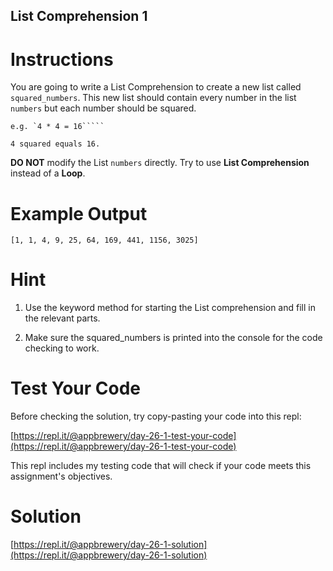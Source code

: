 ## List Comprehension 1

# Instructions

You are going to write a List Comprehension to create a new list called `squared_numbers`. This new list should contain every number in the list `numbers` but each number should be squared.

```
e.g. `4 * 4 = 16`````
```

```
4 squared equals 16.
```

**DO NOT** modify the List `numbers` directly. Try to use **List Comprehension** instead of a **Loop**.

# Example Output

```
[1, 1, 4, 9, 25, 64, 169, 441, 1156, 3025]
```

# Hint

1. Use the keyword method for starting the List comprehension and fill in the relevant parts.

2. Make sure the squared_numbers is printed into the console for the code checking to work.

# Test Your Code

Before checking the solution, try copy-pasting your code into this repl: 

[https://repl.it/@appbrewery/day-26-1-test-your-code](https://repl.it/@appbrewery/day-26-1-test-your-code)

This repl includes my testing code that will check if your code meets this assignment's objectives. 



# Solution

[https://repl.it/@appbrewery/day-26-1-solution](https://repl.it/@appbrewery/day-26-1-solution)